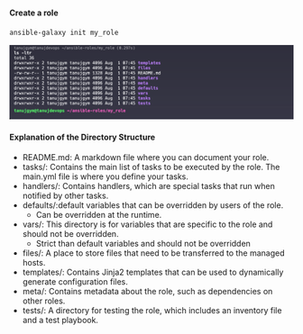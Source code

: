 #### Create a role
```bash
ansible-galaxy init my_role
```
![alt text](image-2.png)
#### Explanation of the Directory Structure
- README.md: A markdown file where you can document your role.
- tasks/: Contains the main list of tasks to be executed by the role. The main.yml file is where you define your tasks.
- handlers/: Contains handlers, which are special tasks that run when notified by other tasks.
- defaults/:default variables that can be overridden by users of the role.
    - Can be overridden at the runtime.
- vars/: This directory is for variables that are specific to the role and should not be overridden.
    - Strict than default variables and should not be overridden
- files/: A place to store files that need to be transferred to the managed hosts.
- templates/: Contains Jinja2 templates that can be used to dynamically generate configuration files.
- meta/: Contains metadata about the role, such as dependencies on other roles.
- tests/: A directory for testing the role, which includes an inventory file and a test playbook.

